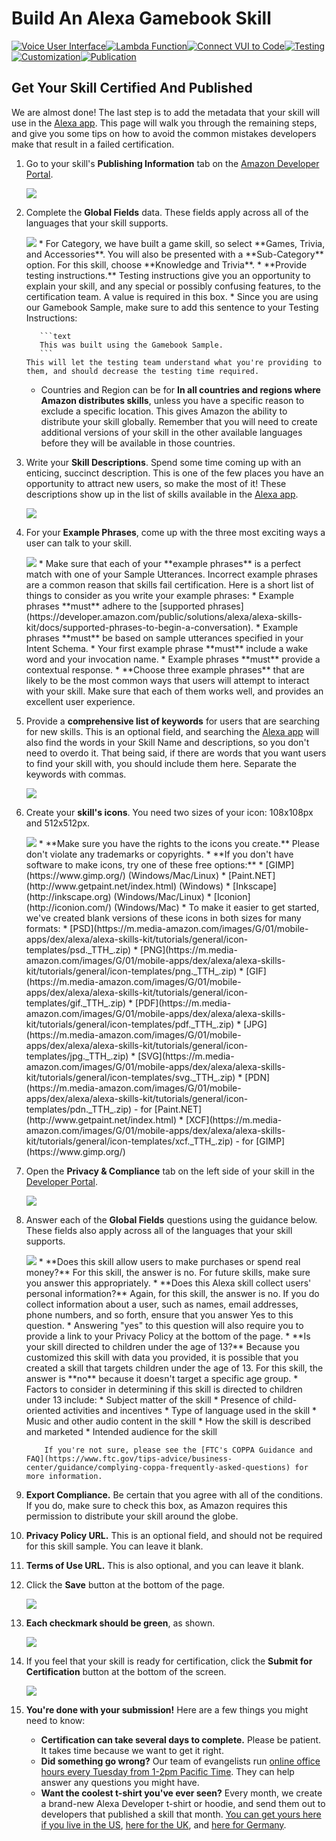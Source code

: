 # Build An Alexa Gamebook Skill
[![Voice User Interface](https://m.media-amazon.com/images/G/01/mobile-apps/dex/alexa/alexa-skills-kit/tutorials/navigation/1-locked._TTH_.png)](./1-voice-user-interface.md)[![Lambda Function](https://m.media-amazon.com/images/G/01/mobile-apps/dex/alexa/alexa-skills-kit/tutorials/navigation/2-locked._TTH_.png)](./2-lambda-function.md)[![Connect VUI to Code](https://m.media-amazon.com/images/G/01/mobile-apps/dex/alexa/alexa-skills-kit/tutorials/navigation/3-locked._TTH_.png)](./3-connect-vui-to-code.md)[![Testing](https://m.media-amazon.com/images/G/01/mobile-apps/dex/alexa/alexa-skills-kit/tutorials/navigation/4-locked._TTH_.png)](./4-testing.md)[![Customization](https://m.media-amazon.com/images/G/01/mobile-apps/dex/alexa/alexa-skills-kit/tutorials/navigation/5-locked._TTH_.png)](./5-customization.md)[![Publication](https://m.media-amazon.com/images/G/01/mobile-apps/dex/alexa/alexa-skills-kit/tutorials/navigation/6-on._TTH_.png)](./6-publication.md)

## Get Your Skill Certified And Published

We are almost done!  The last step is to add the metadata that your skill will use in the [Alexa app](http://amazon.com/skills).  This page will walk you through the remaining steps, and give you some tips on how to avoid the common mistakes developers make that result in a failed certification.

1.  Go to your skill's **Publishing Information** tab on the [Amazon Developer Portal](https://developer.amazon.com/edw/home.html#/skills/list).

    <img src="https://m.media-amazon.com/images/G/01/mobile-apps/dex/alexa/alexa-skills-kit/tutorials/general/6-1-publishing-information._TTH_.png" />

2.  Complete the **Global Fields** data.  These fields apply across all of the languages that your skill supports.

    <img src="https://m.media-amazon.com/images/G/01/mobile-apps/dex/alexa/alexa-skills-kit/tutorials/general/6-2-global-fields._TTH_.png" />
    *  For Category, we have built a game skill, so select **Games, Trivia, and Accessories**.  You will also be presented with a **Sub-Category** option.  For this skill, choose **Knowledge and Trivia**.
    *  **Provide testing instructions.** Testing instructions give you an opportunity to explain your skill, and any special or possibly confusing features, to the certification team.  A value is required in this box.
    *  Since you are using our Gamebook Sample, make sure to add this sentence to your Testing Instructions:

           ```text
           This was built using the Gamebook Sample.
           ```
        This will let the testing team understand what you're providing to them, and should decrease the testing time required.
    *  Countries and Region can be for **In all countries and regions where Amazon distributes skills**, unless you have a specific reason to exclude a specific location.  This gives Amazon the ability to distribute your skill globally. Remember that you will need to create additional versions of your skill in the other available languages before they will be available in those countries.

3.  Write your **Skill Descriptions**. Spend some time coming up with an enticing, succinct description.  This is one of the few places you have an opportunity to attract new users, so make the most of it!  These descriptions show up in the list of skills available in the [Alexa app](http://alexa.amazon.com/spa/index.html#skills).

    <img src="https://m.media-amazon.com/images/G/01/mobile-apps/dex/alexa/alexa-skills-kit/tutorials/general/6-3-descriptions._TTH_.png" />

4.  For your **Example Phrases**, come up with the three most exciting ways a user can talk to your skill.

    <img src="https://m.media-amazon.com/images/G/01/mobile-apps/dex/alexa/alexa-skills-kit/tutorials/general/6-4-example-phrases._TTH_.png" />
    *  Make sure that each of your **example phrases** is a perfect match with one of your Sample Utterances.  Incorrect example phrases are a common reason that skills fail certification. Here is a short list of things to consider as you write your example phrases:
       * Example phrases **must** adhere to the [supported phrases](https://developer.amazon.com/public/solutions/alexa/alexa-skills-kit/docs/supported-phrases-to-begin-a-conversation).
       * Example phrases **must** be based on sample utterances specified in your Intent Schema.
       * Your first example phrase **must** include a wake word and your invocation name.
       * Example phrases **must** provide a contextual response.
    *  **Choose three example phrases** that are likely to be the most common ways that users will attempt to interact with your skill.  Make sure that each of them works well, and provides an excellent user experience.

5.  Provide a **comprehensive list of keywords** for users that are searching for new skills.  This is an optional field, and searching the [Alexa app](http://alexa.amazon.com) will also find the words in your Skill Name and descriptions, so you don't need to overdo it.  That being said, if there are words that you want users to find your skill with, you should include them here.  Separate the keywords with commas.

    <img src="https://m.media-amazon.com/images/G/01/mobile-apps/dex/alexa/alexa-skills-kit/tutorials/general/6-5-keywords._TTH_.png" />

6.  Create your **skill's icons**.  You need two sizes of your icon: 108x108px and 512x512px.

    <img src="https://m.media-amazon.com/images/G/01/mobile-apps/dex/alexa/alexa-skills-kit/tutorials/general/6-6-icons._TTH_.png" />
    *  **Make sure you have the rights to the icons you create.** Please don't violate any trademarks or copyrights.
    *  **If you don't have software to make icons, try one of these free options:**
       *  [GIMP](https://www.gimp.org/) (Windows/Mac/Linux)
       *  [Paint.NET](http://www.getpaint.net/index.html) (Windows)
       *  [Inkscape](http://inkscape.org) (Windows/Mac/Linux)
       *  [Iconion](http://iconion.com/) (Windows/Mac)
    *  To make it easier to get started, we've created blank versions of these icons in both sizes for many formats:
       *  [PSD](https://m.media-amazon.com/images/G/01/mobile-apps/dex/alexa/alexa-skills-kit/tutorials/general/icon-templates/psd._TTH_.zip)
       *  [PNG](https://m.media-amazon.com/images/G/01/mobile-apps/dex/alexa/alexa-skills-kit/tutorials/general/icon-templates/png._TTH_.zip)
       *  [GIF](https://m.media-amazon.com/images/G/01/mobile-apps/dex/alexa/alexa-skills-kit/tutorials/general/icon-templates/gif._TTH_.zip)
       *  [PDF](https://m.media-amazon.com/images/G/01/mobile-apps/dex/alexa/alexa-skills-kit/tutorials/general/icon-templates/pdf._TTH_.zip)
       *  [JPG](https://m.media-amazon.com/images/G/01/mobile-apps/dex/alexa/alexa-skills-kit/tutorials/general/icon-templates/jpg._TTH_.zip)
       *  [SVG](https://m.media-amazon.com/images/G/01/mobile-apps/dex/alexa/alexa-skills-kit/tutorials/general/icon-templates/svg._TTH_.zip)
       *  [PDN](https://m.media-amazon.com/images/G/01/mobile-apps/dex/alexa/alexa-skills-kit/tutorials/general/icon-templates/pdn._TTH_.zip) - for [Paint.NET](http://www.getpaint.net/index.html)
       *  [XCF](https://m.media-amazon.com/images/G/01/mobile-apps/dex/alexa/alexa-skills-kit/tutorials/general/icon-templates/xcf._TTH_.zip) - for [GIMP](https://www.gimp.org/)

7.  Open the **Privacy & Compliance** tab on the left side of your skill in the [Developer Portal](https://developer.amazon.com/edw/home.html#/skills/list).

    <img src="https://m.media-amazon.com/images/G/01/mobile-apps/dex/alexa/alexa-skills-kit/tutorials/general/6-7-privacy-and-compliance._TTH_.png"/>

8.  Answer each of the **Global Fields** questions using the guidance below.  These fields also apply across all of the languages that your skill supports.

    <img src="https://m.media-amazon.com/images/G/01/mobile-apps/dex/alexa/alexa-skills-kit/tutorials/general/6-8-global-fields._TTH_.png"/>
    *  **Does this skill allow users to make purchases or spend real money?** For this skill, the answer is no.  For future skills, make sure you answer this appropriately.
    *  **Does this Alexa skill collect users' personal information?** Again, for this skill, the answer is no.  If you do collect information about a user, such as names, email addresses, phone numbers, and so forth, ensure that you answer Yes to this question.
        *  Answering "yes" to this question will also require you to provide a link to your Privacy Policy at the bottom of the page.
    *  **Is your skill directed to children under the age of 13?** Because you customized this skill with data you provided, it is possible that you created a skill that targets children under the age of 13.  For this skill, the answer is **no** because it doesn't target a specific age group.
        * Factors to consider in determining if this skill is directed to children under 13 include:
            * Subject matter of the skill
            * Presence of child-oriented activities and incentives
            * Type of language used in the skill
            * Music and other audio content in the skill
            * How the skill is described and marketed
            * Intended audience for the skill

            If you're not sure, please see the [FTC's COPPA Guidance and FAQ](https://www.ftc.gov/tips-advice/business-center/guidance/complying-coppa-frequently-asked-questions) for more information.

9.  **Export Compliance.** Be certain that you agree with all of the conditions.  If you do, make sure to check this box, as Amazon requires this permission to distribute your skill around the globe.  

10. **Privacy Policy URL.** This is an optional field, and should not be required for this skill sample.  You can leave it blank.

11. **Terms of Use URL.** This is also optional, and you can leave it blank.

12. Click the **Save** button at the bottom of the page.

    <img src="https://m.media-amazon.com/images/G/01/mobile-apps/dex/alexa/alexa-skills-kit/tutorials/general/6-12-save-button._TTH_.png"/>

13. **Each checkmark should be green**, as shown.

    <img src="https://m.media-amazon.com/images/G/01/mobile-apps/dex/alexa/alexa-skills-kit/tutorials/general/6-13-all-six-checkmarks._TTH_.png"/>

14. If you feel that your skill is ready for certification, click the **Submit for Certification** button at the bottom of the screen.

    <img src="https://m.media-amazon.com/images/G/01/mobile-apps/dex/alexa/alexa-skills-kit/tutorials/general/6-14-submit-for-certification._TTH_.png"/>

15. **You're done with your submission!**  Here are a few things you might need to know:
    *  **Certification can take several days to complete.** Please be patient.  It takes time because we want to get it right.
    *  **Did something go wrong?** Our team of evangelists run [online office hours every Tuesday from 1-2pm Pacific Time](https://attendee.gotowebinar.com/rt/8389200425172113931).  They can help answer any questions you might have.
    *  **Want the coolest t-shirt you've ever seen?** Every month, we create a brand-new Alexa Developer t-shirt or hoodie, and send them out to developers that published a skill that month.  [You can get yours here if you live in the US](https://developer.amazon.com/alexa-skills-kit/alexa-developer-skill-promotion), [here for the UK](https://developer.amazon.com/en-gb/alexa-skills-kit/alexa-developer-skill-promotion), and [here for Germany](https://developer.amazon.com/de-de/alexa-skills-kit/alexa-developer-skill-promotion).

<img height="1" width="1" src="https://www.facebook.com/tr?id=1847448698846169&ev=PageView&noscript=1"/>
